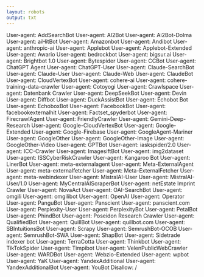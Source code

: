 ```yaml
---
layout: robots
output: txt
---
```

User-agent: AddSearchBot
User-agent: AI2Bot
User-agent: Ai2Bot-Dolma
User-agent: aiHitBot
User-agent: Amazonbot
User-agent: Andibot
User-agent: anthropic-ai
User-agent: Applebot
User-agent: Applebot-Extended
User-agent: Awario
User-agent: bedrockbot
User-agent: bigsur.ai
User-agent: Brightbot 1.0
User-agent: Bytespider
User-agent: CCBot
User-agent: ChatGPT Agent
User-agent: ChatGPT-User
User-agent: Claude-SearchBot
User-agent: Claude-User
User-agent: Claude-Web
User-agent: ClaudeBot
User-agent: CloudVertexBot
User-agent: cohere-ai
User-agent: cohere-training-data-crawler
User-agent: Cotoyogi
User-agent: Crawlspace
User-agent: Datenbank Crawler
User-agent: DeepSeekBot
User-agent: Devin
User-agent: Diffbot
User-agent: DuckAssistBot
User-agent: Echobot Bot
User-agent: EchoboxBot
User-agent: FacebookBot
User-agent: facebookexternalhit
User-agent: Factset_spyderbot
User-agent: FirecrawlAgent
User-agent: FriendlyCrawler
User-agent: Gemini-Deep-Research
User-agent: Google-CloudVertexBot
User-agent: Google-Extended
User-agent: Google-Firebase
User-agent: GoogleAgent-Mariner
User-agent: GoogleOther
User-agent: GoogleOther-Image
User-agent: GoogleOther-Video
User-agent: GPTBot
User-agent: iaskspider/2.0
User-agent: ICC-Crawler
User-agent: ImagesiftBot
User-agent: img2dataset
User-agent: ISSCyberRiskCrawler
User-agent: Kangaroo Bot
User-agent: LinerBot
User-agent: meta-externalagent
User-agent: Meta-ExternalAgent
User-agent: meta-externalfetcher
User-agent: Meta-ExternalFetcher
User-agent: meta-webindexer
User-agent: MistralAI-User
User-agent: MistralAI-User/1.0
User-agent: MyCentralAIScraperBot
User-agent: netEstate Imprint Crawler
User-agent: NovaAct
User-agent: OAI-SearchBot
User-agent: omgili
User-agent: omgilibot
User-agent: OpenAI
User-agent: Operator
User-agent: PanguBot
User-agent: Panscient
User-agent: panscient.com
User-agent: Perplexity-User
User-agent: PerplexityBot
User-agent: PetalBot
User-agent: PhindBot
User-agent: Poseidon Research Crawler
User-agent: QualifiedBot
User-agent: QuillBot
User-agent: quillbot.com
User-agent: SBIntuitionsBot
User-agent: Scrapy
User-agent: SemrushBot-OCOB
User-agent: SemrushBot-SWA
User-agent: ShapBot
User-agent: Sidetrade indexer bot
User-agent: TerraCotta
User-agent: Thinkbot
User-agent: TikTokSpider
User-agent: Timpibot
User-agent: VelenPublicWebCrawler
User-agent: WARDBot
User-agent: Webzio-Extended
User-agent: wpbot
User-agent: YaK
User-agent: YandexAdditional
User-agent: YandexAdditionalBot
User-agent: YouBot
Disallow: /